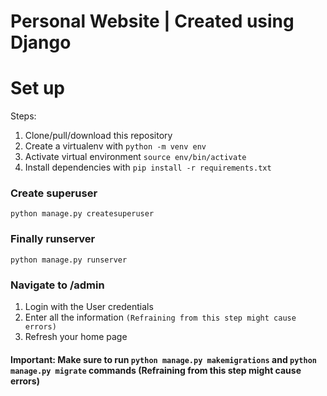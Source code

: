 # Personal Website | Created using Django

# Set up
Steps:
1. Clone/pull/download this repository
2. Create a virtualenv with `python -m venv env`
3. Activate virtual environment `source env/bin/activate`
4. Install dependencies with `pip install -r requirements.txt`

### Create superuser
`python manage.py createsuperuser`

### Finally runserver
`python manage.py runserver`

### Navigate to /admin 
1. Login with the User credentials
2. Enter all the information `(Refraining from this step might cause errors)`
3. Refresh your home page

#### Important: Make sure to run `python manage.py makemigrations` and `python manage.py migrate` commands (Refraining from this step might cause errors)
